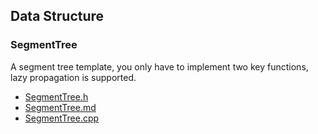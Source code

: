 ## Data Structure

### SegmentTree

A segment tree template, you only have to implement two key functions, lazy propagation is supported.

- [SegmentTree.h](headers/data_structure/SegmentTree.h)
- [SegmentTree.md](docs/data_structure/SegmentTree.md)
- [SegmentTree.cpp](tests/data_structure/SegmentTree.cpp)
